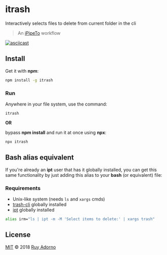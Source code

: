 # itrash

Interactively selects files to delete from current folder in the cli

> An [iPipeTo](https://github.com/ruyadorno/ipt) workflow

[![asciicast](https://asciinema.org/a/174132.png)](https://asciinema.org/a/174132)

## Install

Get it with **npm**:

```sh
npm install -g itrash
```

### Run

Anywhere in your file system, use the command:

```
itrash
```

**OR**

bypass **npm install** and run it at once using **npx**:

```sh
npx itrash
```

## Bash alias equivalent

If you're already an **ipt** user that has it globally installed, you can get this same functionality by just adding this alias to your **bash** (or equivalent) file:

### Requirements

- Unix-like system (needs `ls` and `xargs` cmds)
- [trash-cli](https://www.npmjs.com/package/trash-cli) globally installed
- [ipt](https://www.npmjs.com/package/ipt) globally installed

```sh
alias irm="ls | ipt -m -M 'Select items to delete:' | xargs trash"
```

## License

[MIT](LICENSE) © 2018 [Ruy Adorno](http://ruyadorno.com)

